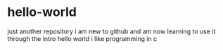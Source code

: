 # hello-world
just another repository
i am new to github and am now learning to use it through the intro hello world i like 
programming in c
